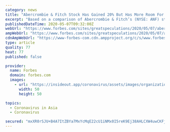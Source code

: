 ```yaml
---
category: news
title: "Abercrombie & Fitch Stock Has Gained 20% But Has More Room For Growth After Coronavirus"
excerpt: "Based on a comparison of Abercrombie & Fitch’s (NYSE: ANF) stock trajectory over recent months with that around the 2008 recession, we believe that the stock can potentially gain 20%, to reach almost $12,"
publishedDateTime: 2020-05-07T09:32:00Z
webUrl: "https://www.forbes.com/sites/greatspeculations/2020/05/07/abercrombie--fitch-stock-has-gained-20-but-has-more-room-for-growth-after-coronavirus/"
ampWebUrl: "https://www.forbes.com/sites/greatspeculations/2020/05/07/abercrombie--fitch-stock-has-gained-20-but-has-more-room-for-growth-after-coronavirus/amp/"
cdnAmpWebUrl: "https://www-forbes-com.cdn.ampproject.org/c/s/www.forbes.com/sites/greatspeculations/2020/05/07/abercrombie--fitch-stock-has-gained-20-but-has-more-room-for-growth-after-coronavirus/amp/"
type: article
quality: 77
heat: 77
published: false

provider:
  name: Forbes
  domain: forbes.com
  images:
    - url: "https://insideout.app/coronavirus/assets/images/organizations/forbes.com-50x50.jpg"
      width: 50
      height: 50

topics:
  - Coronavirus in Asia
  - Coronavirus

secured: "mxXR0rSJU+B4A7ItZBYa7MxYcMqE22cU1iNMx0I5reK9Ej38AHLCXW4uwCKFjV8z7KyzgnoHb31ZHgrn5Fx72DgjNRT3CjiYyMQzCQIwrMIOWojmop0idmo+2Aus1I5c3gCNguZag18V0EZUGAq/3IGYQ+INDBXnxKzvyzFpGYnCy1zx/bYdwQR/OBtYVU5isxy4vqJHMg0yTc0yPb2G0dhfHrial0qOYYbMtlWCLMcZ1JbtwQnWhofNj4GMlPl5V00KLg6ufFhpC6bLbZH8TAwiH9LgiKbJ3HIiI8TfF3tXmGZLB97/IsjgmDzS+pOBJ6es0Loru6uN5BAPMkm868TDN1O4vyADdfNoXJQWPksJQH6N10B/wPGewQBu4yIiUlUiBGsmejYWy/QtWr+Uqv1wkxOM9H5Juft6xJSaUC98C+Q6JrNGZqFwxWsyoJOSWKmSC1TlFRAlpTIEraDhN9wQGtJD3cPxbYKenWMOzOk=;tnxgRbwSnwrIpnz9zM1ImA=="
---
```


